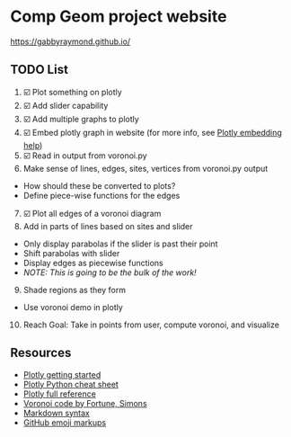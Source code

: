 # Comp Geom project website
https://gabbyraymond.github.io/

## TODO List
1. :ballot_box_with_check: Plot something on plotly
2. :ballot_box_with_check: Add slider capability
3. :ballot_box_with_check: Add multiple graphs to plotly
4. :ballot_box_with_check: Embed plotly graph in website (for more info, see [Plotly embedding help](https://help.plot.ly/embed-graphs-in-websites/))
5. :ballot_box_with_check: Read in output from voronoi.py
6. Make sense of lines, edges, sites, vertices from voronoi.py output
  * How should these be converted to plots?
  * Define piece-wise functions for the edges
7. :ballot_box_with_check: Plot all edges of a voronoi diagram
8. Add in parts of lines based on sites and slider
  * Only display parabolas if the slider is past their point
  * Shift parabolas with slider
  * Display edges as piecewise functions
  * *NOTE: This is going to be the bulk of the work!*
9. Shade regions as they form
  * Use voronoi demo in plotly
10. Reach Goal: Take in points from user, compute voronoi, and visualize

## Resources
* [Plotly getting started](https://plot.ly/python/getting-started/)
* [Plotly Python cheat sheet](https://images.plot.ly/plotly-documentation/images/python_cheat_sheet.pdf)
* [Plotly full reference](https://plot.ly/python/reference/)
* [Voronoi code by Fortune, Simons](https://svn.osgeo.org/qgis/trunk/qgis/python/plugins/fTools/tools/voronoi.py)
* [Markdown syntax](https://confluence.atlassian.com/bitbucketserver/markdown-syntax-guide-776639995.html)
* [GitHub emoji markups](https://gist.github.com/rxaviers/7360908)
